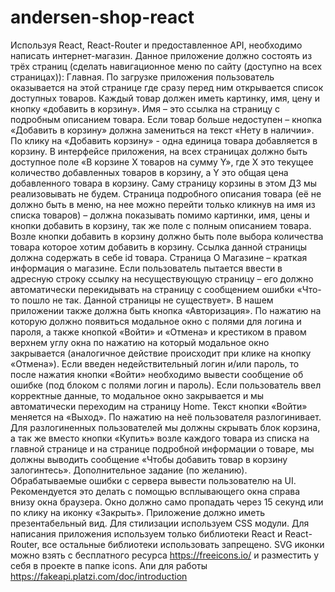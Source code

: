 # andersen-shop-react

Используя React, React-Router и предоставленное API, необходимо написать интернет-магазин.
Данное приложение должно состоять из трёх страниц (сделать навигационное меню по сайту (доступно на всех страницах)):
Главная. По загрузке приложения пользователь оказывается на этой странице где сразу перед ним открывается список доступных товаров. Каждый товар должен иметь картинку, имя, цену и кнопку «добавить в корзину». Имя – это ссылка на страницу с подробным описанием товара. Если товар больше недоступен – кнопка «Добавить в корзину» должна замениться на текст «Нету в наличии». По клику на «Добавить корзину» - одна единица товара добавляется в корзину. В интерфейсе приложения, на всех страницах должно быть доступное поле «В корзине Х товаров на сумму Y», где Х это текущее количество добавленных товаров в корзину, а Y это общая цена добавленного товара в корзину. Саму страницу корзины в этом ДЗ мы реализовывать не будем.
Страница подробного описания товара (её не должно быть в меню, на нее можно перейти только кликнув на имя из списка товаров) – должна показывать помимо картинки, имя, цены и кнопки добавить в корзину, так же поле с полным описанием товара. Возле кнопки добавить в корзину должно быть поле выбора количества товара которое хотим добавить в корзину. Ссылка данной страницы должна содержать в себе id товара.
Страница О Магазине – краткая информация о магазине.
Если пользователь пытается ввести в адресную строку ссылку на несуществующую страницу – его должно автоматически перекидывать на страницу с сообщением ошибки «Что-то пошло не так. Данной страницы не существует». 
В нашем приложении также должна быть кнопка «Авторизация». По нажатию на которую должно появиться модальное окно с полями для логина и пароля, а также кнопкой «Войти» и «Отмена» и крестиком в правом верхнем углу окна по нажатию на который модальное окно закрывается (аналогичное действие происходит при клике на кнопку «Отмена»).
Если введен недействительный логин и/или пароль, то после нажатия кнопки «Войти» необходимо вывести сообщение об ошибке (под блоком с полями логин и пароль).
Если пользователь ввел корректные данные, то модальное окно закрывается и мы автоматически переходим на страницу Home. Текст кнопки «Войти» меняется на «Выход». По нажатию на неё пользователя разлогинивает.
Для разлогиненных пользователей мы должны скрывать блок корзина, а так же вместо кнопки «Купить» возле каждого товара из списка на главной странице и на странице подробной информации о товаре, мы должны выводить сообщение «Чтобы добавить товар в корзину залогинтесь».
	Дополнительное задание (по желанию). Обрабатываемые ошибки с сервера вывести пользователю на UI. Рекомендуется это делать с помощью всплывающего окна справа внизу окна браузера. Окно должно само пропадать через 15 секунд или по клику на иконку «Закрыть».
Приложение должно иметь презентабельный вид. Для стилизации используем CSS модули. Для написания приложения используем только библиотеки React и React-Router, все остальные библиотеки использовать запрещено. SVG иконки можно взять с бесплатного ресурса https://freeicons.io/ и разместить у себя в проекте в папке icons.
Апи для работы 
https://fakeapi.platzi.com/doc/introduction

